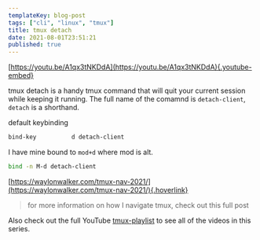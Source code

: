 ```yaml
---
templateKey: blog-post
tags: ["cli", "linux", "tmux"]
title: tmux detach
date: 2021-08-01T23:51:21
published: true
---
```


[https://youtu.be/A1qx3tNKDdA](https://youtu.be/A1qx3tNKDdA){.youtube-embed}

tmux detach is a handy tmux command that will quit your current session while
keeping it running. The full name of the comamnd is `detach-client`, `detach`
is a shorthand.

default keybinding

```bash
bind-key          d detach-client
```

I have mine bound to `mod+d` where mod is alt.

```bash
bind -n M-d detach-client
```

[https://waylonwalker.com/tmux-nav-2021/](https://waylonwalker.com/tmux-nav-2021/){.hoverlink}

> for more information on how I navigate tmux, check out this full post

Also check out the full YouTube
[tmux-playlist](https://www.youtube.com/playlist?list=PLTRNG6WIHETB4reAxbWza3CZeP9KL6Bkr)
to see all of the videos in this series.
